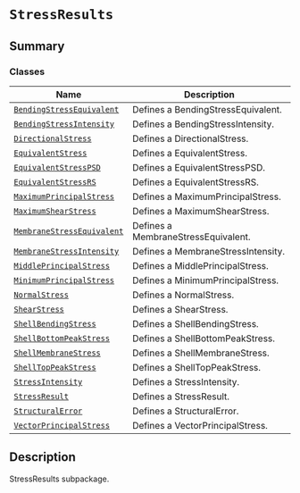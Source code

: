 # `StressResults`

<a id="summary"></a>

## Summary

### Classes

| Name | Description |
|----------------------------------------------------------------------------------------------------------------------------------------------------------------------|--------------------------------------|
| [`BendingStressEquivalent`](BendingStressEquivalent.md#ansys.mechanical.stubs.v241.Ansys.ACT.Automation.Mechanical.Results.StressResults.BendingStressEquivalent)    | Defines a BendingStressEquivalent.   |
| [`BendingStressIntensity`](BendingStressIntensity.md#ansys.mechanical.stubs.v241.Ansys.ACT.Automation.Mechanical.Results.StressResults.BendingStressIntensity)       | Defines a BendingStressIntensity.    |
| [`DirectionalStress`](DirectionalStress.md#ansys.mechanical.stubs.v241.Ansys.ACT.Automation.Mechanical.Results.StressResults.DirectionalStress)                      | Defines a DirectionalStress.         |
| [`EquivalentStress`](EquivalentStress.md#ansys.mechanical.stubs.v241.Ansys.ACT.Automation.Mechanical.Results.StressResults.EquivalentStress)                         | Defines a EquivalentStress.          |
| [`EquivalentStressPSD`](EquivalentStressPSD.md#ansys.mechanical.stubs.v241.Ansys.ACT.Automation.Mechanical.Results.StressResults.EquivalentStressPSD)                | Defines a EquivalentStressPSD.       |
| [`EquivalentStressRS`](EquivalentStressRS.md#ansys.mechanical.stubs.v241.Ansys.ACT.Automation.Mechanical.Results.StressResults.EquivalentStressRS)                   | Defines a EquivalentStressRS.        |
| [`MaximumPrincipalStress`](MaximumPrincipalStress.md#ansys.mechanical.stubs.v241.Ansys.ACT.Automation.Mechanical.Results.StressResults.MaximumPrincipalStress)       | Defines a MaximumPrincipalStress.    |
| [`MaximumShearStress`](MaximumShearStress.md#ansys.mechanical.stubs.v241.Ansys.ACT.Automation.Mechanical.Results.StressResults.MaximumShearStress)                   | Defines a MaximumShearStress.        |
| [`MembraneStressEquivalent`](MembraneStressEquivalent.md#ansys.mechanical.stubs.v241.Ansys.ACT.Automation.Mechanical.Results.StressResults.MembraneStressEquivalent) | Defines a MembraneStressEquivalent.  |
| [`MembraneStressIntensity`](MembraneStressIntensity.md#ansys.mechanical.stubs.v241.Ansys.ACT.Automation.Mechanical.Results.StressResults.MembraneStressIntensity)    | Defines a MembraneStressIntensity.   |
| [`MiddlePrincipalStress`](MiddlePrincipalStress.md#ansys.mechanical.stubs.v241.Ansys.ACT.Automation.Mechanical.Results.StressResults.MiddlePrincipalStress)          | Defines a MiddlePrincipalStress.     |
| [`MinimumPrincipalStress`](MinimumPrincipalStress.md#ansys.mechanical.stubs.v241.Ansys.ACT.Automation.Mechanical.Results.StressResults.MinimumPrincipalStress)       | Defines a MinimumPrincipalStress.    |
| [`NormalStress`](NormalStress.md#ansys.mechanical.stubs.v241.Ansys.ACT.Automation.Mechanical.Results.StressResults.NormalStress)                                     | Defines a NormalStress.              |
| [`ShearStress`](ShearStress.md#ansys.mechanical.stubs.v241.Ansys.ACT.Automation.Mechanical.Results.StressResults.ShearStress)                                        | Defines a ShearStress.               |
| [`ShellBendingStress`](ShellBendingStress.md#ansys.mechanical.stubs.v241.Ansys.ACT.Automation.Mechanical.Results.StressResults.ShellBendingStress)                   | Defines a ShellBendingStress.        |
| [`ShellBottomPeakStress`](ShellBottomPeakStress.md#ansys.mechanical.stubs.v241.Ansys.ACT.Automation.Mechanical.Results.StressResults.ShellBottomPeakStress)          | Defines a ShellBottomPeakStress.     |
| [`ShellMembraneStress`](ShellMembraneStress.md#ansys.mechanical.stubs.v241.Ansys.ACT.Automation.Mechanical.Results.StressResults.ShellMembraneStress)                | Defines a ShellMembraneStress.       |
| [`ShellTopPeakStress`](ShellTopPeakStress.md#ansys.mechanical.stubs.v241.Ansys.ACT.Automation.Mechanical.Results.StressResults.ShellTopPeakStress)                   | Defines a ShellTopPeakStress.        |
| [`StressIntensity`](StressIntensity.md#ansys.mechanical.stubs.v241.Ansys.ACT.Automation.Mechanical.Results.StressResults.StressIntensity)                            | Defines a StressIntensity.           |
| [`StressResult`](StressResult.md#ansys.mechanical.stubs.v241.Ansys.ACT.Automation.Mechanical.Results.StressResults.StressResult)                                     | Defines a StressResult.              |
| [`StructuralError`](StructuralError.md#ansys.mechanical.stubs.v241.Ansys.ACT.Automation.Mechanical.Results.StressResults.StructuralError)                            | Defines a StructuralError.           |
| [`VectorPrincipalStress`](VectorPrincipalStress.md#ansys.mechanical.stubs.v241.Ansys.ACT.Automation.Mechanical.Results.StressResults.VectorPrincipalStress)          | Defines a VectorPrincipalStress.     |

<a id="description"></a>

## Description

StressResults subpackage.

<!-- !! processed by numpydoc !! -->

